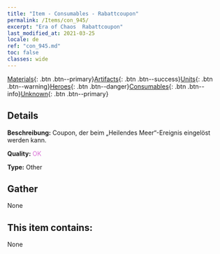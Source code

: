 ```yaml
---
title: "Item - Consumables - Rabattcoupon"
permalink: /Items/con_945/
excerpt: "Era of Chaos  Rabattcoupon"
last_modified_at: 2021-03-25
locale: de
ref: "con_945.md"
toc: false
classes: wide
---
```

 [Materials](/de/Items/){: .btn .btn--primary}[Artifacts](/de/Items/Artifacts/){: .btn .btn--success}[Units](/de/Items/Units/){: .btn .btn--warning}[Heroes](/de/Items/Heroes/){: .btn .btn--danger}[Consumables](/de/Items/Consumables/){: .btn .btn--info}[Unknown](/de/Items/Unknown/){: .btn .btn--primary}

## Details
 **Beschreibung:** Coupon, der beim „Heilendes Meer“-Ereignis eingelöst werden kann.

 **Quality:** <span style="color: #DA70D6">OK</span>

 **Type:** Other

## Gather

  None

## This item contains:

  None

